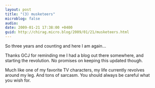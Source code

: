```yaml
---
layout: post
title: "(3) musketeers"
microblog: false
audio: 
date: 2009-01-21 17:38:00 +0400
guid: http://chirag.micro.blog/2009/01/21/musketeers.html
---
```

<p>So three years and counting and here I am again…</p>
<p>Thanks GCJ for reminding me I had a blog out there somewhere, and starting the revolution. No promises on keeping this updated though.</p>
<p>Much like one of my favorite TV characters, my life currently revolves around my leg. And tons of sarcasm. You should always be careful what you wish for.</p>
